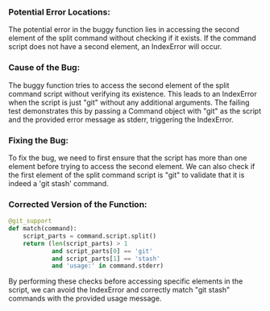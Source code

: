 ### Potential Error Locations:
The potential error in the buggy function lies in accessing the second element of the split command without checking if it exists. If the command script does not have a second element, an IndexError will occur.

### Cause of the Bug:
The buggy function tries to access the second element of the split command script without verifying its existence. This leads to an IndexError when the script is just "git" without any additional arguments. The failing test demonstrates this by passing a Command object with "git" as the script and the provided error message as stderr, triggering the IndexError.

### Fixing the Bug:
To fix the bug, we need to first ensure that the script has more than one element before trying to access the second element. We can also check if the first element of the split command script is "git" to validate that it is indeed a 'git stash' command.

### Corrected Version of the Function:
```python
@git_support
def match(command):
    script_parts = command.script.split()
    return (len(script_parts) > 1
            and script_parts[0] == 'git'
            and script_parts[1] == 'stash'
            and 'usage:' in command.stderr)
```

By performing these checks before accessing specific elements in the script, we can avoid the IndexError and correctly match "git stash" commands with the provided usage message.